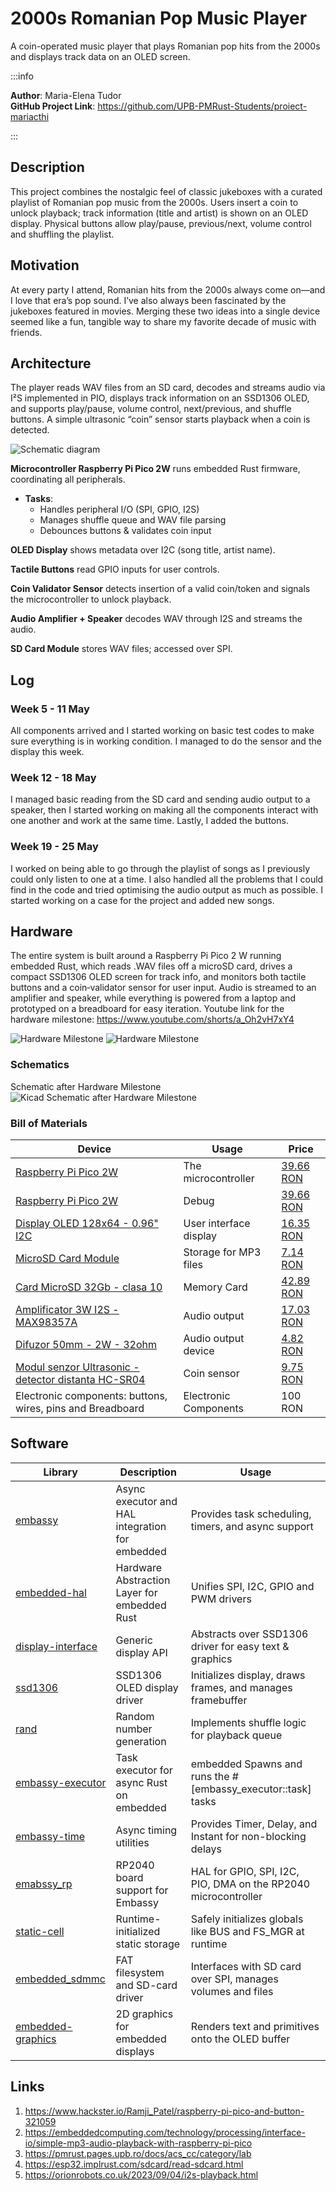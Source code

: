 # 2000s Romanian Pop Music Player
A coin-operated music player that plays Romanian pop hits from the 2000s and displays track data on an OLED screen.

:::info

**Author**: Maria-Elena Tudor \
**GitHub Project Link**: https://github.com/UPB-PMRust-Students/proiect-mariacthi

:::

## Description

This project combines the nostalgic feel of classic jukeboxes with a curated playlist of Romanian pop music from the 2000s. Users insert a coin to unlock playback; track information (title and artist) is shown on an OLED display. Physical buttons allow play/pause, previous/next, volume control and shuffling the playlist.

## Motivation

At every party I attend, Romanian hits from the 2000s always come on—and I love that era’s pop sound. I’ve also always been fascinated by the jukeboxes featured in movies. Merging these two ideas into a single device seemed like a fun, tangible way to share my favorite decade of music with friends.

## Architecture

The player reads WAV files from an SD card, decodes and streams audio via I²S implemented in PIO, displays track information on an SSD1306 OLED, and supports play/pause, volume control, next/previous, and shuffle buttons. A simple ultrasonic “coin” sensor starts playback when a coin is detected.

![Schematic diagram](diagrama.webp)

  **Microcontroller Raspberry Pi Pico 2W** runs embedded Rust firmware, coordinating all peripherals.
  - **Tasks**:
	- Handles peripheral I/O (SPI, GPIO, I2S)
	- Manages shuffle queue and WAV file parsing
	- Debounces buttons & validates coin input

 **OLED Display** shows metadata over I2C (song title, artist name).

 **Tactile Buttons** read GPIO inputs for user controls.

 **Coin Validator Sensor** detects insertion of a valid coin/token and signals the microcontroller to unlock playback.

 **Audio Amplifier + Speaker** decodes WAV through I2S and streams the audio.

 **SD Card Module** stores WAV files; accessed over SPI.

## Log

### Week 5 - 11 May

All components arrived and I started working on basic test codes to make sure everything is in working condition.
I managed to do the sensor and the display this week.

### Week 12 - 18 May

I managed basic reading from the SD card and sending audio output to a speaker, then I started working on making all the components interact with one another and work at the same time. Lastly, I added the buttons.

### Week 19 - 25 May
I worked on being able to go through the playlist of songs as I previously could only listen to one at a time. I also handled all the problems that I could find in the code and tried optimising the audio output as much as possible. I started working on a case for the project and added new songs.

## Hardware

The entire system is built around a Raspberry Pi Pico 2 W running embedded Rust, which reads .WAV files off a microSD card, drives a compact SSD1306 OLED screen for track info, and monitors both tactile buttons and a coin‐validator sensor for user input. Audio is streamed to an amplifier and speaker, while everything is powered from a laptop and prototyped on a breadboard for easy iteration.
Youtube link for the hardware milestone: https://www.youtube.com/shorts/a_Oh2vH7xY4

![Hardware Milestone](pic1.webp)
![Hardware Milestone](pic2.webp)

### Schematics

Schematic after Hardware Milestone
![Kicad Schematic after Hardware Milestone](kicad_sch.svg)

### Bill of Materials

| Device                                                  | Usage                        | Price                           |
|---------------------------------------------------------|------------------------------|---------------------------------|
| [Raspberry Pi Pico 2W](https://www.raspberrypi.com/documentation/microcontrollers/pico-series.html) | The microcontroller |  [39.66 RON](https://www.optimusdigital.ro/ro/placi-raspberry-pi/13327-raspberry-pi-pico-2-w.html) |
| [Raspberry Pi Pico 2W](https://www.raspberrypi.com/documentation/microcontrollers/pico-series.html) | Debug |  [39.66 RON](https://www.optimusdigital.ro/ro/placi-raspberry-pi/13327-raspberry-pi-pico-2-w.html) |
| [Display OLED 128x64 - 0.96" I2C](https://www.micros.com.pl/mediaserver/OLED12864-0.96-W-2_0001.pdf) | User interface display       | [16.35 RON](https://sigmanortec.ro/Display-OLED-0-96-I2C-IIC-Albastru-p135055705) |
| [MicroSD Card Module](https://github.com/GroundStudio/GroundStudio_MicroSD_module/tree/main/Hardware) | Storage for MP3 files        | [7.14 RON](https://ardushop.ro/ro/module/1553-groundstudio-microsd-module-6427854023056.html) |
| [Card MicroSD 32Gb - clasa 10](https://ardushop.ro/ro/raspberry-pi/636-card-microsd-32gb-clasa-10-6427854007919.html) | Memory Card | [42.89 RON](https://ardushop.ro/ro/raspberry-pi/636-card-microsd-32gb-clasa-10-6427854007919.html) |
| [Amplificator 3W I2S - MAX98357A](https://ardushop.ro/ro/module/1549-amplificator-3w-i2s-max98357a-clasa-d-6427854022967.html)   | Audio output | [17.03 RON](https://ardushop.ro/ro/module/1549-amplificator-3w-i2s-max98357a-clasa-d-6427854022967.html) |
| [Difuzor 50mm - 2W - 32ohm](https://ardushop.ro/ro/electronica/1962-difuzor-50mm-2w-32ohm-6427854029898.html)   | Audio output device          | [4.82 RON](https://ardushop.ro/ro/electronica/1962-difuzor-50mm-2w-32ohm-6427854029898.html)  |
| [Modul senzor Ultrasonic - detector distanta HC-SR04](https://ardushop.ro/ro/electronica/2289-modul-senzor-ultrasonic-detector-distanta-hc-sr04-6427854030726.html) | Coin sensor | [9.75 RON](https://ardushop.ro/ro/electronica/2289-modul-senzor-ultrasonic-detector-distanta-hc-sr04-6427854030726.html) |
| Electronic components: buttons, wires, pins and Breadboard | Electronic Components | 100 RON |


## Software

| Library | Description | Usage |
|---------|-------------|-------|
| [embassy](https://embassy.dev/) | Async executor and HAL integration for embedded | Provides task scheduling, timers, and async support   |
| [embedded-hal](https://github.com/rust-embedded/embedded-hal) |  Hardware Abstraction Layer for embedded Rust | Unifies SPI, I2C, GPIO and PWM drivers |
| [display-interface](https://docs.rs/display-interface/latest/display_interface/) | Generic display API | Abstracts over SSD1306 driver for easy text & graphics    |
| [ssd1306](https://github.com/rust-embedded-community/ssd1306) |  SSD1306 OLED display driver | Initializes display, draws frames, and manages framebuffer |
| [rand](https://docs.rust-embedded.org/cortex-m-rt/0.6.0/rand/index.html) | Random number generation | Implements shuffle logic for playback queue |
| [embassy-executor](https://docs.rs/embassy-executor/latest/embassy_executor/) | 	Task executor for async Rust on embedded |  embedded	Spawns and runs the #[embassy_executor::task] tasks |
| [embassy-time](https://docs.rs/embassy-time/latest/embassy_time/) | Async timing utilities | 	Provides Timer, Delay, and Instant for non-blocking delays |
| [emabssy_rp](https://docs.rs/embassy-rp/latest/embassy_rp/) | RP2040 board support for Embassy | 	HAL for GPIO, SPI, I2C, PIO, DMA on the RP2040 microcontroller |
| [static-cell](https://crates.io/crates/static-cell) | Runtime-initialized static storage | Safely initializes globals like BUS and FS_MGR at runtime |
| [embedded_sdmmc](https://docs.rs/embedded-sdmmc/latest/embedded_sdmmc/) | FAT filesystem and SD-card driver | Interfaces with SD card over SPI, manages volumes and files |
| [embedded-graphics](https://github.com/embedded-graphics/embedded-graphics) | 2D graphics for embedded displays| Renders text and primitives onto the OLED buffer |

## Links

1. https://www.hackster.io/Ramji_Patel/raspberry-pi-pico-and-button-321059
2. https://embeddedcomputing.com/technology/processing/interface-io/simple-mp3-audio-playback-with-raspberry-pi-pico
3. https://pmrust.pages.upb.ro/docs/acs_cc/category/lab
4. https://esp32.implrust.com/sdcard/read-sdcard.html
5. https://orionrobots.co.uk/2023/09/04/i2s-playback.html